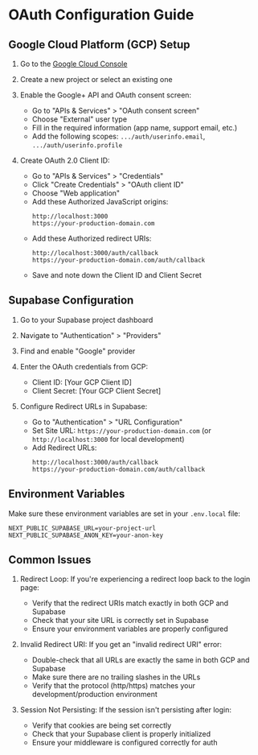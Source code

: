 # OAuth Configuration Guide

## Google Cloud Platform (GCP) Setup

1. Go to the [Google Cloud Console](https://console.cloud.google.com/)
2. Create a new project or select an existing one
3. Enable the Google+ API and OAuth consent screen:
   - Go to "APIs & Services" > "OAuth consent screen"
   - Choose "External" user type
   - Fill in the required information (app name, support email, etc.)
   - Add the following scopes: `.../auth/userinfo.email`, `.../auth/userinfo.profile`

4. Create OAuth 2.0 Client ID:
   - Go to "APIs & Services" > "Credentials"
   - Click "Create Credentials" > "OAuth client ID"
   - Choose "Web application"
   - Add these Authorized JavaScript origins:
     ```
     http://localhost:3000
     https://your-production-domain.com
     ```
   - Add these Authorized redirect URIs:
     ```
     http://localhost:3000/auth/callback
     https://your-production-domain.com/auth/callback
     ```
   - Save and note down the Client ID and Client Secret

## Supabase Configuration

1. Go to your Supabase project dashboard
2. Navigate to "Authentication" > "Providers"
3. Find and enable "Google" provider
4. Enter the OAuth credentials from GCP:
   - Client ID: [Your GCP Client ID]
   - Client Secret: [Your GCP Client Secret]

5. Configure Redirect URLs in Supabase:
   - Go to "Authentication" > "URL Configuration"
   - Set Site URL: `https://your-production-domain.com` (or `http://localhost:3000` for local development)
   - Add Redirect URLs:
     ```
     http://localhost:3000/auth/callback
     https://your-production-domain.com/auth/callback
     ```

## Environment Variables

Make sure these environment variables are set in your `.env.local` file:

```env
NEXT_PUBLIC_SUPABASE_URL=your-project-url
NEXT_PUBLIC_SUPABASE_ANON_KEY=your-anon-key
```

## Common Issues

1. Redirect Loop: If you're experiencing a redirect loop back to the login page:
   - Verify that the redirect URIs match exactly in both GCP and Supabase
   - Check that your site URL is correctly set in Supabase
   - Ensure your environment variables are properly configured

2. Invalid Redirect URI: If you get an "invalid redirect URI" error:
   - Double-check that all URLs are exactly the same in both GCP and Supabase
   - Make sure there are no trailing slashes in the URLs
   - Verify that the protocol (http/https) matches your development/production environment

3. Session Not Persisting: If the session isn't persisting after login:
   - Verify that cookies are being set correctly
   - Check that your Supabase client is properly initialized
   - Ensure your middleware is configured correctly for auth